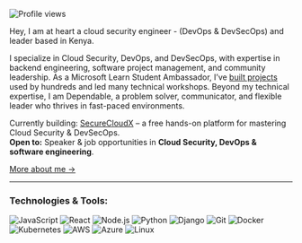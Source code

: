 ![Profile views](https://komarev.com/ghpvc/?username=0tieno&label=Profile%20views&style=flat-square)

Hey, I am at heart a cloud security engineer - (DevOps & DevSecOps) and leader based in Kenya.  

I specialize in Cloud Security, DevOps, and DevSecOps, with expertise in backend engineering, software project management, and community leadership. As a Microsoft Learn Student Ambassador, I’ve <a href="https://github.com/0tieno?tab=repositories">built projects</a> used by hundreds and led many technical workshops. Beyond my technical expertise, I am Dependable, a problem solver, communicator, and flexible leader who thrives in fast-paced environments.

Currently building: [SecureCloudX](https://securecloudx.pages.dev) – a free hands-on platform for mastering Cloud Security & DevSecOps.  
**Open to:** Speaker & job opportunities in **Cloud Security, DevOps & software engineering**.  

[More about me →](https://ronneyotieno.me)


---

### Technologies & Tools:

<p align="left"> 
    
![JavaScript](https://img.shields.io/badge/-JavaScript-black?style=flat-square&logo=javascript)
![React](https://img.shields.io/badge/-React-black?style=flat-square&logo=react)
![Node.js](https://img.shields.io/badge/-Node.js-black?style=flat-square&logo=node.js)
![Python](https://img.shields.io/badge/-Python-black?style=flat-square&logo=python)
![Django](https://img.shields.io/badge/-Django-black?style=flat-square&logo=django)
![Git](https://img.shields.io/badge/-Git-black?style=flat-square&logo=git)
![Docker](https://img.shields.io/badge/-Docker-black?style=flat-square&logo=docker)
![Kubernetes](https://img.shields.io/badge/-Kubernetes-black?style=flat-square&logo=kubernetes)
![AWS](https://img.shields.io/badge/-AWS-black?style=flat-square&logo=amazon-aws)
![Azure](https://img.shields.io/badge/-Azure-black?style=flat-square&logo=microsoft-azure)
![Linux](https://img.shields.io/badge/-Linux-black?style=flat-square&logo=linux)
</p>

